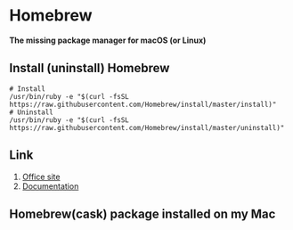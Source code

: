 # Homebrew
**The missing package manager for macOS (or Linux)**


## Install (uninstall) Homebrew

```shell
# Install
/usr/bin/ruby -e "$(curl -fsSL https://raw.githubusercontent.com/Homebrew/install/master/install)"
# Uninstall
/usr/bin/ruby -e "$(curl -fsSL https://raw.githubusercontent.com/Homebrew/install/master/uninstall)"
```  

## Link

1. [Office site](https://brew.sh)  
2. [Documentation](https://docs.brew.sh)  

## Homebrew(cask) package installed on my Mac
